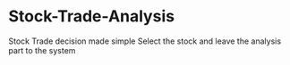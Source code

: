 # Stock-Trade-Analysis
Stock Trade decision made simple Select the stock and leave the analysis part to the system
